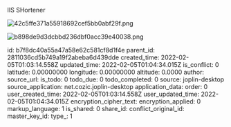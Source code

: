 IIS SHortener

![42c5ffe371a55918692cef5bb0abf29f.png](:/68ccbcf48b2e44cc811d0bf235d9c6aa)

![b898de9d3dcbbd236dbf0acc39e40038.png](:/a2bd6e1477474b089a58e5ed502af0f7)

id: b7f8dc40a55a47a58e62c581cf8d1f4e
parent_id: 2811036cd5b749a19f2abeba6d439dde
created_time: 2022-02-05T01:03:14.558Z
updated_time: 2022-02-05T01:04:34.015Z
is_conflict: 0
latitude: 0.00000000
longitude: 0.00000000
altitude: 0.0000
author: 
source_url: 
is_todo: 0
todo_due: 0
todo_completed: 0
source: joplin-desktop
source_application: net.cozic.joplin-desktop
application_data: 
order: 0
user_created_time: 2022-02-05T01:03:14.558Z
user_updated_time: 2022-02-05T01:04:34.015Z
encryption_cipher_text: 
encryption_applied: 0
markup_language: 1
is_shared: 0
share_id: 
conflict_original_id: 
master_key_id: 
type_: 1